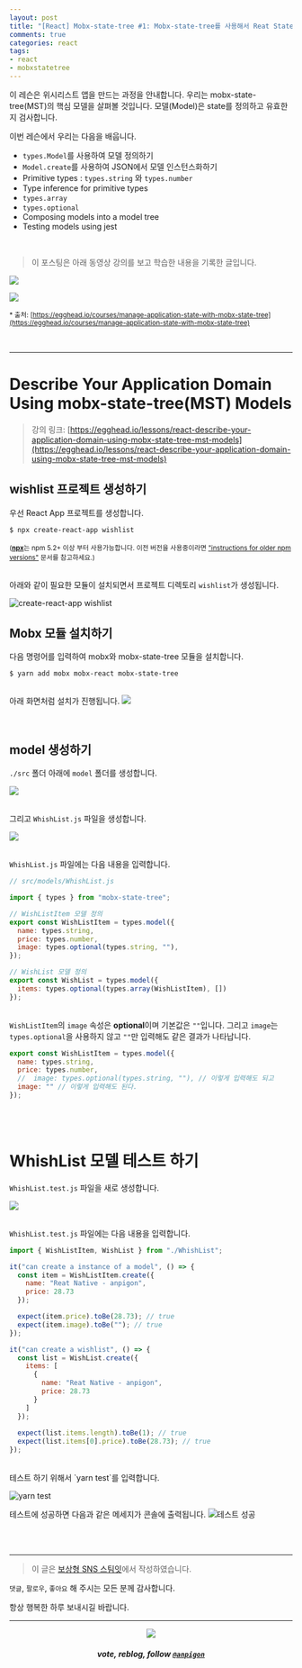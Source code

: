 ```yaml
---
layout: post
title: "[React] Mobx-state-tree #1: Mobx-state-tree를 사용해서 Reat State 관리하기"
comments: true
categories: react
tags:
- react
- mobxstatetree
---
```


이 레슨은 위시리스트 앱을 만드는 과정을 안내합니다.  우리는 mobx-state-tree(MST)의 핵심 모델을 살펴볼 것입니다. 모델(Model)은 state를 정의하고 유효한지 검사합니다.

이번 레슨에서 우리는 다음을 배웁니다.

* `types.Model`를 사용하여 모델 정의하기
* `Model.create`를 사용하여 JSON에서 모델 인스턴스화하기
* Primitive types : `types.string` 와 `types.number`
* Type inference for primitive types
* `types.array`
* `types.optional`
* Composing models into a model tree
* Testing models using jest

<br>

> 이 포스팅은 아래 동영상 강의를 보고 학습한 내용을 기록한 글입니다.

![](https://files.steempeak.com/file/steempeak/anpigon/sYISPibs-E1848CE185A6E18486E185A9E186A820E1848BE185A5E186B9E18482E185B3E186AB20E18483E185B5E1848CE185A1E1848BE185B5E186AB.png)

![](https://files.steempeak.com/file/steempeak/anpigon/QYaZgRXD-scrnli_2019-208-2016-20E1848BE185A9E18492E185AE207-51-18.png)

<sup>* 출처: [https://egghead.io/courses/manage-application-state-with-mobx-state-tree](https://egghead.io/courses/manage-application-state-with-mobx-state-tree)</sup>

<br>

***

# Describe Your Application Domain Using mobx-state-tree(MST) Models

> 강의 링크: [https://egghead.io/lessons/react-describe-your-application-domain-using-mobx-state-tree-mst-models](https://egghead.io/lessons/react-describe-your-application-domain-using-mobx-state-tree-mst-models)


## wishlist 프로젝트 생성하기

우선 React App 프로젝트를 생성합니다.

```bash
$ npx create-react-app wishlist
```

<sup>([**npx**](https://medium.com/@maybekatz/introducing-npx-an-npm-package-runner-55f7d4bd282b)는 npm 5.2+ 이상 부터 사용가능합니다. 이전 버전을 사용중이라면 ["instructions for older npm versions"](https://gist.github.com/gaearon/4064d3c23a77c74a3614c498a8bb1c5f) 문서를 참고하세요.)</sup>

<br>아래와 같이 필요한 모듈이 설치되면서 프로젝트 디렉토리 `wishlist`가 생성됩니다.

![create-react-app wishlist](https://files.steempeak.com/file/steempeak/anpigon/qKbngEv5-E18489E185B3E1848FE185B3E18485E185B5E186ABE18489E185A3E186BA202019-08-1620E1848BE185A9E18492E185AE206.30.31.png)


## Mobx 모듈 설치하기

다음 명령어를 입력하여 mobx와 mobx-state-tree 모듈을 설치합니다.

```
$ yarn add mobx mobx-react mobx-state-tree
```

<br>아래 화면처럼 설치가 진행됩니다.
![](https://files.steempeak.com/file/steempeak/anpigon/vF5NPzrP-E18489E185B3E1848FE185B3E18485E185B5E186ABE18489E185A3E186BA202019-08-1620E1848BE185A9E18492E185AE206.37.25.png)

<br>

## model 생성하기

`./src` 폴더 아래에 `model` 폴더를 생성합니다.

![](https://files.steempeak.com/file/steempeak/anpigon/rCAs2zKU-E18489E185B3E1848FE185B3E18485E185B5E186ABE18489E185A3E186BA202019-08-1620E1848BE185A9E18492E185AE206.38.54.png)

<br>그리고 `WhishList.js` 파일을 생성합니다.

![](https://files.steempeak.com/file/steempeak/anpigon/SbF32haI-E18489E185B3E1848FE185B3E18485E185B5E186ABE18489E185A3E186BA202019-08-1620E1848BE185A9E18492E185AE206.40.18.png)

 <br>`WhishList.js` 파일에는 다음 내용을 입력합니다.


```js
// src/models/WhishList.js

import { types } from "mobx-state-tree";

// WishListItem 모델 정의
export const WishListItem = types.model({
  name: types.string,
  price: types.number,
  image: types.optional(types.string, ""),
});

// WishList 모델 정의
export const WishList = types.model({
  items: types.optional(types.array(WishListItem), [])
});

```

<br>`WishListItem`의 `image` 속성은 **optional**이며 기본값은 `""`입니다. 그리고 `image`는 `types.optional`을 사용하지 않고 `""`만 입력해도 같은 결과가 나타납니다.

```js
export const WishListItem = types.model({
  name: types.string,
  price: types.number,
  //  image: types.optional(types.string, ""), // 이렇게 입력해도 되고
  image: "" // 이렇게 입력해도 된다.
});
```

<br>
<br>

# WhishList 모델 테스트 하기

`WhishList.test.js` 파일을 새로 생성합니다.

![](https://files.steempeak.com/file/steempeak/anpigon/fKYB4AlR-E18489E185B3E1848FE185B3E18485E185B5E186ABE18489E185A3E186BA202019-08-1620E1848BE185A9E18492E185AE206.59.59.png)

<br>`WhishList.test.js` 파일에는 다음 내용을 입력합니다.

```js
import { WishListItem, WishList } from "./WhishList";

it("can create a instance of a model", () => {
  const item = WishListItem.create({
    name: "Reat Native - anpigon",
    price: 28.73
  });

  expect(item.price).toBe(28.73); // true
  expect(item.image).toBe(""); // true
});

it("can create a wishlist", () => {
  const list = WishList.create({
    items: [
      {
        name: "Reat Native - anpigon",
        price: 28.73
      }
    ]
  });
	
  expect(list.items.length).toBe(1); // true
  expect(list.items[0].price).toBe(28.73); // true
});
```

<br>
테스트 하기 위해서 `yarn test`를 입력합니다.

![yarn test](https://files.steempeak.com/file/steempeak/anpigon/7EeoobCu-E18489E185B3E1848FE185B3E18485E185B5E186ABE18489E185A3E186BA202019-08-1620E1848BE185A9E18492E185AE207.05.39.png)


테스트에 성공하면 다음과 같은 메세지가 콘솔에 출력됩니다.
![테스트 성공](https://files.steempeak.com/file/steempeak/anpigon/nJXkDAS6-E18489E185B3E1848FE185B3E18485E185B5E186ABE18489E185A3E186BA202019-08-1620E1848BE185A9E18492E185AE207.18.20.png)


<br>
<br>

***

> 이 글은 [보상형 SNS 스팀잇](https://steemit.com/@anpigon)에서 작성하였습니다.

`댓글`, `팔로우`, `좋아요` 해 주시는 모든 분께 감사합니다.

항상 행복한 하루 보내시길 바랍니다.


***

<center><img src='https://steemitimages.com/400x0/https://cdn.steemitimages.com/DQmQmWhMN6zNrLmKJRKhvSScEgWZmpb8zCeE2Gray1krbv6/BC054B6E-6F73-46D0-88E4-C88EB8167037.jpeg'><h5>vote, reblog, follow <code><a href='https://steemit.com/@anpigon'>@anpigon</a></code></h5></center>

<br>

